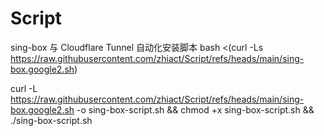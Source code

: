 # Script

sing-box 与 Cloudflare Tunnel 自动化安装脚本
bash <(curl -Ls https://raw.githubusercontent.com/zhiact/Script/refs/heads/main/sing-box.google2.sh)


curl -L https://raw.githubusercontent.com/zhiact/Script/refs/heads/main/sing-box.google2.sh -o sing-box-script.sh && chmod +x sing-box-script.sh && ./sing-box-script.sh 